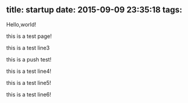 title: startup
date: 2015-09-09 23:35:18
tags:
---
Hello,world!  

this is a test page!  

this is a test line3

this is a push test!  

this is a test line4!

this is a test line5!

this is a test line6!

